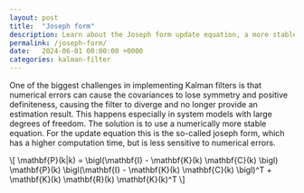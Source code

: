 ```yaml
---
layout: post
title:  "Joseph form"
description: Learn about the Joseph form update equation, a more stable solution that minimizes errors and improves reliability, despite increased computation time.
permalink: /joseph-form/
date:   2024-06-01 00:00:00 +0000
categories: kalman-filter
---
```


One of the biggest challenges in implementing Kalman filters is that numerical errors can cause the covariances to lose symmetry and positive definiteness, causing the filter to diverge and no longer provide an estimation result.
This happens especially in system models with large degrees of freedom. 
The solution is to use a numerically more stable equation. 
For the update equation this is the so-called joseph form, which has a higher computation time, but is less sensitive to numerical errors.


\\[ \mathbf{P}(k\|k) = \bigl(\mathbf{I} - \mathbf{K}(k) \mathbf{C}(k) \bigl) \mathbf{P}(k) \bigl(\mathbf{I} - \mathbf{K}(k) \mathbf{C}(k) \bigl)^T + \mathbf{K}(k) \mathbf{R}(k) \mathbf{K}(k)^T \\]


[jekyll-docs]: https://jekyllrb.com/docs/home
[jekyll-gh]:   https://github.com/jekyll/jekyll
[jekyll-talk]: https://talk.jekyllrb.com/
